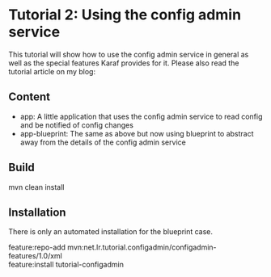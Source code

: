 # Tutorial 2: Using the config admin service

This tutorial will show how to use the config admin service in general as well as the special features Karaf provides for it.
Please also read the tutorial article on my blog:


## Content

- app: A little application that uses the config admin service to read config and be notified of config changes
- app-blueprint: The same as above but now using blueprint to abstract away from the details of the config admin service

## Build

mvn clean install

## Installation

There is only an automated installation for the blueprint case.

feature:repo-add mvn:net.lr.tutorial.configadmin/configadmin-features/1.0/xml  
feature:install  tutorial-configadmin
